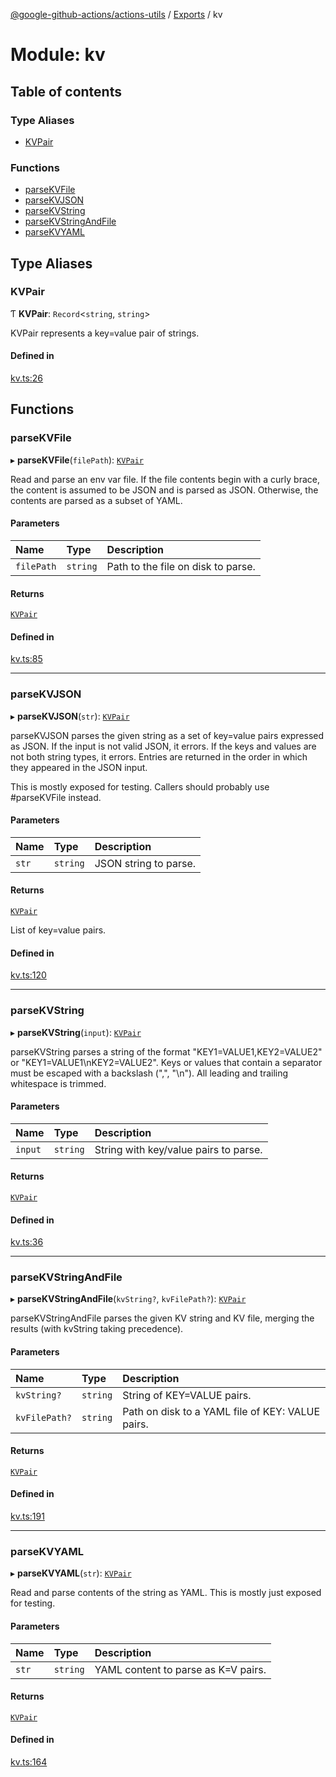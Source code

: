 [@google-github-actions/actions-utils](../README.md) / [Exports](../modules.md) / kv

# Module: kv

## Table of contents

### Type Aliases

- [KVPair](kv.md#kvpair)

### Functions

- [parseKVFile](kv.md#parsekvfile)
- [parseKVJSON](kv.md#parsekvjson)
- [parseKVString](kv.md#parsekvstring)
- [parseKVStringAndFile](kv.md#parsekvstringandfile)
- [parseKVYAML](kv.md#parsekvyaml)

## Type Aliases

### KVPair

Ƭ **KVPair**: `Record`<`string`, `string`\>

KVPair represents a key=value pair of strings.

#### Defined in

[kv.ts:26](https://github.com/google-github-actions/actions-utils/blob/main/src/kv.ts#L26)

## Functions

### parseKVFile

▸ **parseKVFile**(`filePath`): [`KVPair`](kv.md#kvpair)

Read and parse an env var file. If the file contents begin with a curly
brace, the content is assumed to be JSON and is parsed as JSON. Otherwise,
the contents are parsed as a subset of YAML.

#### Parameters

| Name | Type | Description |
| :------ | :------ | :------ |
| `filePath` | `string` | Path to the file on disk to parse. |

#### Returns

[`KVPair`](kv.md#kvpair)

#### Defined in

[kv.ts:85](https://github.com/google-github-actions/actions-utils/blob/main/src/kv.ts#L85)

___

### parseKVJSON

▸ **parseKVJSON**(`str`): [`KVPair`](kv.md#kvpair)

parseKVJSON parses the given string as a set of key=value pairs expressed as
JSON. If the input is not valid JSON, it errors. If the keys and values are
not both string types, it errors. Entries are returned in the order in which
they appeared in the JSON input.

This is mostly exposed for testing. Callers should probably use #parseKVFile
instead.

#### Parameters

| Name | Type | Description |
| :------ | :------ | :------ |
| `str` | `string` | JSON string to parse. |

#### Returns

[`KVPair`](kv.md#kvpair)

List of key=value pairs.

#### Defined in

[kv.ts:120](https://github.com/google-github-actions/actions-utils/blob/main/src/kv.ts#L120)

___

### parseKVString

▸ **parseKVString**(`input`): [`KVPair`](kv.md#kvpair)

parseKVString parses a string of the format "KEY1=VALUE1,KEY2=VALUE2" or
"KEY1=VALUE1\nKEY2=VALUE2". Keys or values that contain a separator must be
escaped with a backslash ("\,", "\\n"). All leading and trailing whitespace
is trimmed.

#### Parameters

| Name | Type | Description |
| :------ | :------ | :------ |
| `input` | `string` | String with key/value pairs to parse. |

#### Returns

[`KVPair`](kv.md#kvpair)

#### Defined in

[kv.ts:36](https://github.com/google-github-actions/actions-utils/blob/main/src/kv.ts#L36)

___

### parseKVStringAndFile

▸ **parseKVStringAndFile**(`kvString?`, `kvFilePath?`): [`KVPair`](kv.md#kvpair)

parseKVStringAndFile parses the given KV string and KV file, merging the
results (with kvString taking precedence).

#### Parameters

| Name | Type | Description |
| :------ | :------ | :------ |
| `kvString?` | `string` | String of KEY=VALUE pairs. |
| `kvFilePath?` | `string` | Path on disk to a YAML file of KEY: VALUE pairs. |

#### Returns

[`KVPair`](kv.md#kvpair)

#### Defined in

[kv.ts:191](https://github.com/google-github-actions/actions-utils/blob/main/src/kv.ts#L191)

___

### parseKVYAML

▸ **parseKVYAML**(`str`): [`KVPair`](kv.md#kvpair)

Read and parse contents of the string as YAML. This is mostly just exposed
for testing.

#### Parameters

| Name | Type | Description |
| :------ | :------ | :------ |
| `str` | `string` | YAML content to parse as K=V pairs. |

#### Returns

[`KVPair`](kv.md#kvpair)

#### Defined in

[kv.ts:164](https://github.com/google-github-actions/actions-utils/blob/main/src/kv.ts#L164)
